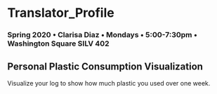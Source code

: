 # Translator_Profile

### Spring 2020 • Clarisa Diaz • Mondays • 5:00-7:30pm • Washington Square SILV 402

## Personal Plastic Consumption Visualization 

Visualize your log to show how much plastic you used over one week.